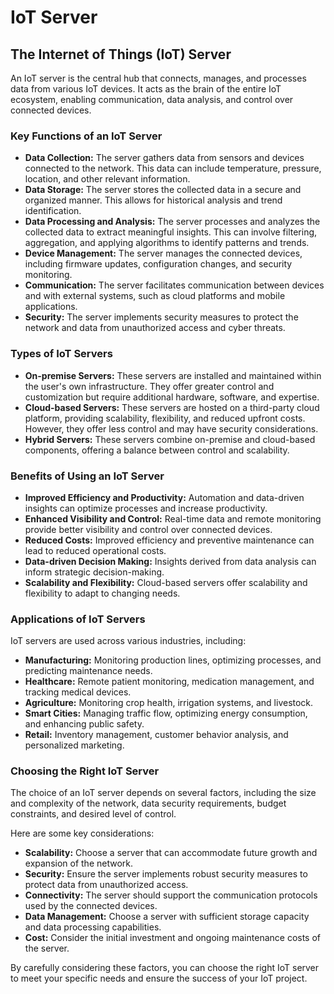 # IoT Server
## The Internet of Things (IoT) Server

An IoT server is the central hub that connects, manages, and processes data from various IoT devices. It acts as the brain of the entire IoT ecosystem, enabling communication, data analysis, and control over connected devices.

### Key Functions of an IoT Server

* **Data Collection:** The server gathers data from sensors and devices connected to the network. This data can include temperature, pressure, location, and other relevant information.
* **Data Storage:** The server stores the collected data in a secure and organized manner. This allows for historical analysis and trend identification.
* **Data Processing and Analysis:** The server processes and analyzes the collected data to extract meaningful insights. This can involve filtering, aggregation, and applying algorithms to identify patterns and trends.
* **Device Management:** The server manages the connected devices, including firmware updates, configuration changes, and security monitoring.
* **Communication:** The server facilitates communication between devices and with external systems, such as cloud platforms and mobile applications.
* **Security:** The server implements security measures to protect the network and data from unauthorized access and cyber threats.

### Types of IoT Servers

* **On-premise Servers:** These servers are installed and maintained within the user's own infrastructure. They offer greater control and customization but require additional hardware, software, and expertise.
* **Cloud-based Servers:** These servers are hosted on a third-party cloud platform, providing scalability, flexibility, and reduced upfront costs. However, they offer less control and may have security considerations.
* **Hybrid Servers:** These servers combine on-premise and cloud-based components, offering a balance between control and scalability.

### Benefits of Using an IoT Server

* **Improved Efficiency and Productivity:** Automation and data-driven insights can optimize processes and increase productivity.
* **Enhanced Visibility and Control:** Real-time data and remote monitoring provide better visibility and control over connected devices.
* **Reduced Costs:** Improved efficiency and preventive maintenance can lead to reduced operational costs.
* **Data-driven Decision Making:** Insights derived from data analysis can inform strategic decision-making.
* **Scalability and Flexibility:** Cloud-based servers offer scalability and flexibility to adapt to changing needs.

### Applications of IoT Servers

IoT servers are used across various industries, including:

* **Manufacturing:** Monitoring production lines, optimizing processes, and predicting maintenance needs.
* **Healthcare:** Remote patient monitoring, medication management, and tracking medical devices.
* **Agriculture:** Monitoring crop health, irrigation systems, and livestock.
* **Smart Cities:** Managing traffic flow, optimizing energy consumption, and enhancing public safety.
* **Retail:** Inventory management, customer behavior analysis, and personalized marketing.

### Choosing the Right IoT Server

The choice of an IoT server depends on several factors, including the size and complexity of the network, data security requirements, budget constraints, and desired level of control. 

Here are some key considerations:

* **Scalability:** Choose a server that can accommodate future growth and expansion of the network.
* **Security:** Ensure the server implements robust security measures to protect data from unauthorized access.
* **Connectivity:** The server should support the communication protocols used by the connected devices.
* **Data Management:** Choose a server with sufficient storage capacity and data processing capabilities.
* **Cost:** Consider the initial investment and ongoing maintenance costs of the server.


By carefully considering these factors, you can choose the right IoT server to meet your specific needs and ensure the success of your IoT project. 

